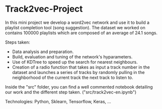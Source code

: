 # Track2vec-Project

In this mini project we develop a word2vec network and use it to build a playlist completion tool (song suggestion).
The dataset we worked on contains 100000 playlists which are composed of an average of 24.1 songs. 

Steps taken: 
- Data analysis and preparation.
- Build, evaluation and tuning of the network's hyparameters.
- Use of KDTree to speed up the search for nearest neighbours.
- Creation of a radio function that takes as input a track number in the dataset and launches a series of tracks by randomly pulling in the neighborhood of the current track the next track to listen to.

Inside the "src" folder, you can find a well commented notebook detailing our work and the different step taken. ("src/track2vec-en.ipynb")

Technologies: Python, Sklearn, Tensorflow, Keras, ...

